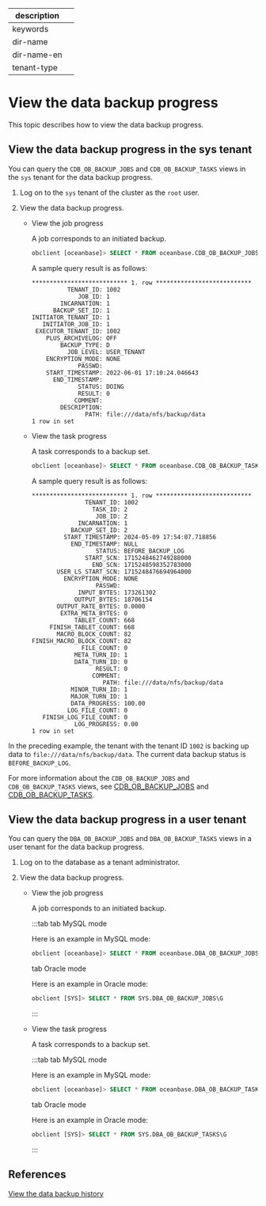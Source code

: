| description ||
|---|---|
| keywords ||
| dir-name ||
| dir-name-en ||
| tenant-type ||

# View the data backup progress

This topic describes how to view the data backup progress.

## View the data backup progress in the sys tenant

You can query the `CDB_OB_BACKUP_JOBS` and `CDB_OB_BACKUP_TASKS` views in the `sys` tenant for the data backup progress.

1. Log on to the `sys` tenant of the cluster as the `root` user.

2. View the data backup progress.

   * View the job progress

      A job corresponds to an initiated backup.

      ```sql
      obclient [oceanbase]> SELECT * FROM oceanbase.CDB_OB_BACKUP_JOBS\G
      ```

      A sample query result is as follows:

      ```shell
      *************************** 1. row ***************************
                TENANT_ID: 1002
                   JOB_ID: 1
              INCARNATION: 1
            BACKUP_SET_ID: 1
      INITIATOR_TENANT_ID: 1
         INITIATOR_JOB_ID: 1
       EXECUTOR_TENANT_ID: 1002
          PLUS_ARCHIVELOG: OFF
              BACKUP_TYPE: D
                JOB_LEVEL: USER_TENANT
          ENCRYPTION_MODE: NONE
                   PASSWD:
          START_TIMESTAMP: 2022-06-01 17:10:24.046643
            END_TIMESTAMP:
                   STATUS: DOING
                   RESULT: 0
                  COMMENT:
              DESCRIPTION:
                     PATH: file:///data/nfs/backup/data
      1 row in set
      ```

   * View the task progress

      A task corresponds to a backup set.

      ```sql
      obclient [oceanbase]> SELECT * FROM oceanbase.CDB_OB_BACKUP_TASKS\G
      ```

      A sample query result is as follows:

      ```shell
      *************************** 1. row ***************************
                     TENANT_ID: 1002
                       TASK_ID: 2
                        JOB_ID: 2
                   INCARNATION: 1
                 BACKUP_SET_ID: 2
               START_TIMESTAMP: 2024-05-09 17:54:07.718856
                 END_TIMESTAMP: NULL
                        STATUS: BEFORE_BACKUP_LOG
                     START_SCN: 1715248462749288000
                       END_SCN: 1715248598352783000
             USER_LS_START_SCN: 1715248476694964000
               ENCRYPTION_MODE: NONE
                        PASSWD:
                   INPUT_BYTES: 173261302
                  OUTPUT_BYTES: 18706154
             OUTPUT_RATE_BYTES: 0.0000
              EXTRA_META_BYTES: 0
                  TABLET_COUNT: 668
           FINISH_TABLET_COUNT: 668
             MACRO_BLOCK_COUNT: 82
      FINISH_MACRO_BLOCK_COUNT: 82
                    FILE_COUNT: 0
                  META_TURN_ID: 1
                  DATA_TURN_ID: 0
                        RESULT: 0
                       COMMENT:
                          PATH: file:///data/nfs/backup/data
                 MINOR_TURN_ID: 1
                 MAJOR_TURN_ID: 1
                 DATA_PROGRESS: 100.00
                LOG_FILE_COUNT: 0
         FINISH_LOG_FILE_COUNT: 0
                  LOG_PROGRESS: 0.00
      1 row in set
      ```

In the preceding example, the tenant with the tenant ID `1002` is backing up data to `file:///data/nfs/backup/data`. The current data backup status is `BEFORE_BACKUP_LOG`.

For more information about the `CDB_OB_BACKUP_JOBS` and `CDB_OB_BACKUP_TASKS` views, see [CDB_OB_BACKUP_JOBS](../../../700.reference/700.system-views/300.system-view-of-sys-tenant/200.dictionary-view-of-sys-tenant/7000.o-cdb_ob_backup_jobs-of-sys-tenant.md) and [CDB_OB_BACKUP_TASKS](../../../700.reference/700.system-views/300.system-view-of-sys-tenant/200.dictionary-view-of-sys-tenant/7600.o-cdb_ob_backup_tasks-of-sys-tenant.md).

## View the data backup progress in a user tenant

You can query the `DBA_OB_BACKUP_JOBS` and `DBA_OB_BACKUP_TASKS` views in a user tenant for the data backup progress.

1. Log on to the database as a tenant administrator.

2. View the data backup progress.

   * View the job progress

      A job corresponds to an initiated backup.

      :::tab
      tab MySQL mode

      Here is an example in MySQL mode:

      ```sql
      obclient [oceanbase]> SELECT * FROM oceanbase.DBA_OB_BACKUP_JOBS\G
      ```

      tab Oracle mode

      Here is an example in Oracle mode:

      ```sql
      obclient [SYS]> SELECT * FROM SYS.DBA_OB_BACKUP_JOBS\G
      ```
      :::

   * View the task progress

      A task corresponds to a backup set.

      :::tab
      tab MySQL mode

      Here is an example in MySQL mode:

      ```sql
      obclient [oceanbase]> SELECT * FROM oceanbase.DBA_OB_BACKUP_TASKS\G
      ```

      tab Oracle mode

      Here is an example in Oracle mode:

      ```sql
      obclient [SYS]> SELECT * FROM SYS.DBA_OB_BACKUP_TASKS\G
      ```
      :::

## References

[View the data backup history](../400.data-backup/600.view-data-backup-history.md)